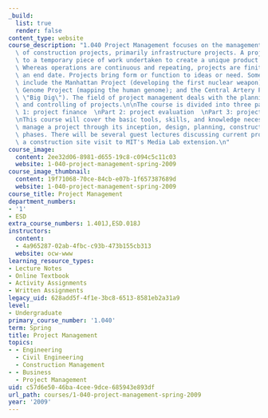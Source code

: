 ```yaml
---
_build:
  list: true
  render: false
content_type: website
course_description: "1.040 Project Management focuses on the management and implementation\
  \ of construction projects, primarily infrastructure projects. A project refers\
  \ to a temporary piece of work undertaken to create a unique product or service.\
  \ Whereas operations are continuous and repeating, projects are finite and have\
  \ an end date. Projects bring form or function to ideas or need. Some notable projects\
  \ include the Manhattan Project (developing the first nuclear weapon); the Human\
  \ Genome Project (mapping the human genome); and the Central Artery Project (Boston's\
  \ \"Big Dig\"). The field of project management deals with the planning, execution,\
  \ and controlling of projects.\n\nThe course is divided into three parts:\n\nPart\
  \ 1: project finance  \nPart 2: project evaluation  \nPart 3: project organization\n\
  \nThis course will cover the basic tools, skills, and knowledge necessary to successfully\
  \ manage a project through its inception, design, planning, construction, and transition\
  \ phases. There will be several guest lectures discussing current projects, and\
  \ a construction site visit to MIT's Media Lab extension.\n"
course_image:
  content: 2ee32d06-8981-d655-19c8-c094c5c11c03
  website: 1-040-project-management-spring-2009
course_image_thumbnail:
  content: 19f71068-70ce-84cb-e07b-1f657387689d
  website: 1-040-project-management-spring-2009
course_title: Project Management
department_numbers:
- '1'
- ESD
extra_course_numbers: 1.401J,ESD.018J
instructors:
  content:
  - 4a965287-02ab-4fbc-c93b-473b155cb313
  website: ocw-www
learning_resource_types:
- Lecture Notes
- Online Textbook
- Activity Assignments
- Written Assignments
legacy_uid: 628add5f-4f1e-3bc8-6513-8581eb2a31a9
level:
- Undergraduate
primary_course_number: '1.040'
term: Spring
title: Project Management
topics:
- - Engineering
  - Civil Engineering
  - Construction Management
- - Business
  - Project Management
uid: c57d6e50-46ba-4cee-9dce-685943e893df
url_path: courses/1-040-project-management-spring-2009
year: '2009'
---
```


